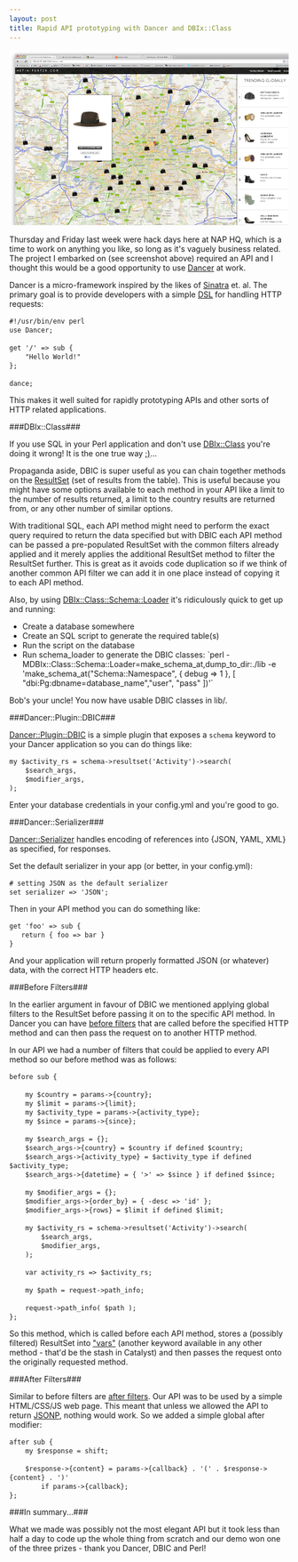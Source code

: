 ```yaml
---
layout: post
title: Rapid API prototyping with Dancer and DBIx::Class
---
```


<img src="/images/dancer-perl-api-screenshot.png" alt="Dancer API Screenshot" />

Thursday and Friday last week were hack days here at NAP HQ, which is a time
to work on anything you like, so long as it's vaguely business related. The
project I embarked on (see screenshot above) required an API and I thought this
would be a good opportunity to use <a href="http://www.perldancer.org">Dancer</a> at work.

Dancer is a micro-framework inspired by the likes of <a href="http://www.sinatrarb.com/">Sinatra</a> et. al. The primary goal is to provide developers with a simple <a href="http://en.wikipedia.org/wiki/Domain-specific_language">DSL</a> for handling HTTP requests:

    #!/usr/bin/env perl
    use Dancer;

    get '/' => sub {
        "Hello World!"
    };

    dance;

This makes it well suited for rapidly prototyping APIs and other sorts of HTTP related applications.

###DBIx::Class###

If you use SQL in your Perl application and don't use <a href="https://metacpan.org/module/DBIx::Class">DBIx::Class</a> you're doing it wrong! It is the one true way <a href="http://www.writemoretests.com/2011/09/test-driven-development-give-me-break.html">;)</a>...

Propaganda aside, DBIC is super useful as you can chain together methods on the <a href="https://metacpan.org/module/DBIx::Class::ResultSet">ResultSet</a> (set of results from the table). This is useful because you might have some options available to each method in your API like a limit to the number of results returned, a limit to the country results are returned from, or any other number of similar options.

With traditional SQL, each API method might need to perform the exact query required to return the data specified but with DBIC each API method can be passed a pre-populated ResultSet with the common filters already applied and it merely applies the additional ResultSet method to filter the ResultSet further. This is great as it avoids code duplication so if we think of another common API filter we can add it in one place instead of copying it to each API method.

Also, by using <a href="https://metacpan.org/module/DBIx::Class::Schema::Loader">DBIx::Class::Schema::Loader</a> it's ridiculously quick to get up and running:
<ul>
    <li>Create a database somewhere</li>
    <li>Create an SQL script to generate the required table(s)</li>
    <li>Run the script on the database</li>
    <li>Run schema_loader to generate the DBIC classes: `perl -MDBIx::Class::Schema::Loader=make_schema_at,dump_to_dir:./lib -e 'make_schema_at("Schema::Namespace", { debug => 1 }, [ "dbi:Pg:dbname=database_name","user", "pass" ])'`</li>
</ul>
Bob's your uncle! You now have usable DBIC classes in lib/.

###Dancer::Plugin::DBIC###

<a href="https://metacpan.org/module/Dancer::Plugin::DBIC">Dancer::Plugin::DBIC</a> is a simple plugin that exposes a `schema` keyword to your Dancer application so you can do things like:

    my $activity_rs = schema->resultset('Activity')->search(
        $search_args,
        $modifier_args,
    );

Enter your database credentials in your config.yml and you're good to go.

###Dancer::Serializer###

<a href="https://metacpan.org/module/Dancer::Serializer">Dancer::Serializer</a> handles encoding of references into {JSON, YAML, XML} as specified, for responses.

Set the default serializer in your app (or better, in your config.yml):

    # setting JSON as the default serializer
    set serializer => 'JSON';

Then in your API method you can do something like:

    get 'foo' => sub {
       return { foo => bar }
    }

And your application will return properly formatted JSON (or whatever) data, with the correct HTTP headers etc.

###Before Filters###

In the earlier argument in favour of DBIC we mentioned applying global filters to the ResultSet before passing it on to the specific API method. In Dancer you can have <a href="https://metacpan.org/module/Dancer#before">before filters</a> that are called before the specified HTTP method and can then pass the request on to another HTTP method.

In our API we had a number of filters that could be applied to every API method so our before method was as follows:

    before sub {

        my $country = params->{country};
        my $limit = params->{limit};
        my $activity_type = params->{activity_type};
        my $since = params->{since};

        my $search_args = {};
        $search_args->{country} = $country if defined $country;
        $search_args->{activity_type} = $activity_type if defined $activity_type;
        $search_args->{datetime} = { '>' => $since } if defined $since;

        my $modifier_args = {};
        $modifier_args->{order_by} = { -desc => 'id' };
        $modifier_args->{rows} = $limit if defined $limit;

        my $activity_rs = schema->resultset('Activity')->search(
            $search_args,
            $modifier_args,
        );

        var activity_rs => $activity_rs;

        my $path = request->path_info;

        request->path_info( $path );
    };

So this method, which is called before each API method, stores a (possibly filtered) ResultSet into <a href="https://metacpan.org/module/Dancer#vars">"vars"</a> (another keyword available in any other method - that'd be the stash in Catalyst) and then passes the request onto the originally requested method.

###After Filters###

Similar to before filters are <a href="https://metacpan.org/module/Dancer#after">after filters</a>. Our API was to be used by a simple HTML/CSS/JS web page. This meant that unless we allowed the API to return <a href="http://remysharp.com/2007/10/08/what-is-jsonp/">JSONP</a>, nothing would work. So we added a simple global after modifier:

    after sub {
        my $response = shift;

        $response->{content} = params->{callback} . '(' . $response->{content} . ')'
            if params->{callback};
    };

###In summary...###

What we made was possibly not the most elegant API but it took less than half a day to code up the whole thing from scratch and our demo won one of the three prizes - thank you Dancer, DBIC and Perl!
